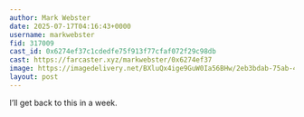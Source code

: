 ```yaml
---
author: Mark Webster
date: 2025-07-17T04:16:43+0000
username: markwebster
fid: 317009
cast_id: 0x6274ef37c1cdedfe75f913f77cfaf072f29c98db
cast: https://farcaster.xyz/markwebster/0x6274ef37
image: https://imagedelivery.net/BXluQx4ige9GuW0Ia56BHw/2eb3bdab-75ab-4f7f-b319-d39733adc200/original
layout: post
---
```

I’ll get back to this in a week.  

<img src='https://imagedelivery.net/BXluQx4ige9GuW0Ia56BHw/2eb3bdab-75ab-4f7f-b319-d39733adc200/original' alt='' referrerpolicy='no-referrer'/>